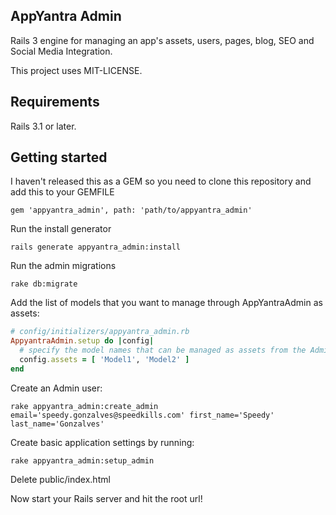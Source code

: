 ## AppYantra Admin

Rails 3 engine for managing an app's assets, users, pages, blog, SEO and Social Media Integration.

This project uses MIT-LICENSE.

## Requirements

Rails 3.1 or later.

## Getting started

I haven't released this as a GEM so you need to clone this repository and add this to your GEMFILE

```console
gem 'appyantra_admin', path: 'path/to/appyantra_admin'
```

Run the install generator

```console
rails generate appyantra_admin:install
```

Run the admin migrations

```console
rake db:migrate
```

Add the list of models that you want to manage through AppYantraAdmin as assets:

```ruby
# config/initializers/appyantra_admin.rb
AppyantraAdmin.setup do |config|
  # specify the model names that can be managed as assets from the Admin dashboard
  config.assets = [ 'Model1', 'Model2' ]
end
```

Create an Admin user:

```console
rake appyantra_admin:create_admin email='speedy.gonzalves@speedkills.com' first_name='Speedy' last_name='Gonzalves'
```

Create basic application settings by running:

```console
rake appyantra_admin:setup_admin
```

Delete public/index.html

Now start your Rails server and hit the root url!
